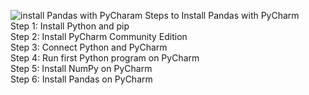 ![install Pandas with PyCharam](image.png)
Steps to Install Pandas with PyCharm  
Step 1: Install Python and pip  
Step 2: Install PyCharm Community Edition  
Step 3: Connect Python and PyCharm  
Step 4: Run first Python program on PyCharm  
Step 5: Install NumPy on PyCharm  
Step 6: Install Pandas on PyCharm  